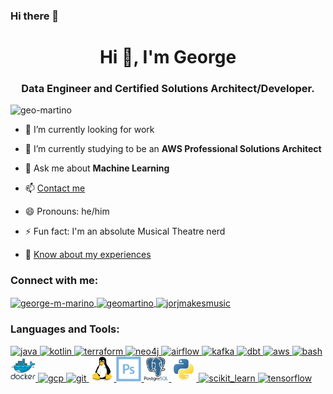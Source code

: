 ### Hi there 👋

<!--
- 🔭 I’m currently working on ...
- 🌱 I’m currently learning ...
- 👯 I’m looking to collaborate on ...
- 🤔 I’m looking for help with ...
- 💬 Ask me about ...
- 📫 How to reach me: ...
- 😄 Pronouns: ...
- ⚡ Fun fact: ...
-->

<h1 align="center">Hi 👋, I'm George</h1>
<h3 align="center">Data Engineer and Certified Solutions Architect/Developer.</h3>

<p align="left"> <img src="https://komarev.com/ghpvc/?username=geo-martino&label=Profile%20views&color=0e75b6&style=flat" alt="geo-martino" /> </p>

- 🔭 I’m currently looking for work

- 🌱 I’m currently studying to be an **AWS Professional Solutions Architect**

<!-- - 👨‍💻 All of my projects are available at []() -->

- 💬 Ask me about **Machine Learning**

- 📫 [Contact me](https://www.linkedin.com/in/george-m-marino/)

- 😄 Pronouns: he/him

- ⚡ Fun fact: I'm an absolute Musical Theatre nerd

- 📄 [Know about my experiences](https://www.linkedin.com/in/george-m-marino/)

<h3 align="left">Connect with me:</h3>
<p align="left">
  <a href="https://linkedin.com/in/george-m-marino" target="blank">
    <img align="center" src="https://raw.githubusercontent.com/rahuldkjain/github-profile-readme-generator/master/src/images/icons/Social/linked-in-alt.svg" alt="george-m-marino" height="30" />
  </a>
  <a href="https://kaggle.com/geomartino" target="blank">
    <img align="center" src="https://raw.githubusercontent.com/rahuldkjain/github-profile-readme-generator/master/src/images/icons/Social/kaggle.svg" alt="geomartino" height="30" />
  </a>
  <a href="https://www.youtube.com/c/jorjmakesmusic" target="blank">
    <img align="center" src="https://raw.githubusercontent.com/rahuldkjain/github-profile-readme-generator/master/src/images/icons/Social/youtube.svg" alt="jorjmakesmusic" height="30" />
  </a>
</p>

<h3 align="left">Languages and Tools:</h3>
<p align="left">
  <a href="https://www.oracle.com/java/" target="_blank"> 
    <img src="https://www.vectorlogo.zone/logos/java/java-vertical.svg" alt="java" height="40"/>
  </a>
  <a href="https://kotlinlang.org/" target="_blank"> 
    <img src="https://www.vectorlogo.zone/logos/kotlinlang/kotlinlang-icon.svg" alt="kotlin" height="40"/>
  </a>
  <a href="https://www.terraform.io/" target="_blank"> 
    <img src="https://www.vectorlogo.zone/logos/terraformio/terraformio-icon.svg" alt="terraform" height="40"/>
  </a>
  <a href="https://neo4j.com/" target="_blank"> 
    <img src="https://www.vectorlogo.zone/logos/neo4j/neo4j-icon.svg" alt="neo4j" height="40"/>
  </a>
  <a href="https://airflow.apache.org/" target="_blank"> 
    <img src="https://airflow.apache.org/docs/apache-airflow/1.10.6/_images/pin_large.png" alt="airflow" height="40"/>
  </a>
  <a href="https://kafka.apache.org/" target="_blank"> 
    <img src="https://www.vectorlogo.zone/logos/apache_kafka/apache_kafka-icon.svg" alt="kafka" height="40"/>
  </a>
  <a href="https://www.getdbt.com/" target="_blank"> 
    <img src="https://static.wixstatic.com/media/507dc3_ebae0ed279d04d5e8a132fb8b477df57~mv2.png/v1/fill/w_101,h_101,al_c,q_85,usm_0.66_1.00_0.01,enc_auto/Git-Icon-1788C.png" alt="dbt" height="40"/>
  </a>
  <a href="https://aws.amazon.com/" target="_blank"> 
    <img src="https://www.vectorlogo.zone/logos/amazon_aws/amazon_aws-icon.svg" alt="aws" height="40"/>
  <a href="https://www.gnu.org/software/bash/" target="_blank">
    <img src="https://www.vectorlogo.zone/logos/gnu_bash/gnu_bash-icon.svg" alt="bash" height="40"/> 
  </a> 
  <a href="https://www.docker.com/" target="_blank"> 
    <img src="https://raw.githubusercontent.com/devicons/devicon/master/icons/docker/docker-original-wordmark.svg" alt="docker" height="40"/> 
  </a> 
  <a href="https://cloud.google.com" target="_blank"> 
    <img src="https://www.vectorlogo.zone/logos/google_cloud/google_cloud-icon.svg" alt="gcp" height="40"/> 
  </a> 
  <a href="https://git-scm.com/" target="_blank"> 
    <img src="https://www.vectorlogo.zone/logos/git-scm/git-scm-icon.svg" alt="git" height="40"/> 
  </a> 
  <a href="https://www.linux.org/" target="_blank"> 
    <img src="https://raw.githubusercontent.com/devicons/devicon/master/icons/linux/linux-original.svg" alt="linux" height="40"/> 
  </a> 
  <a href="https://www.photoshop.com/en" target="_blank"> 
    <img src="https://raw.githubusercontent.com/devicons/devicon/master/icons/photoshop/photoshop-line.svg" alt="photoshop" height="40"/> 
  </a> 
  <a href="https://www.postgresql.org" target="_blank"> 
    <img src="https://raw.githubusercontent.com/devicons/devicon/master/icons/postgresql/postgresql-original-wordmark.svg" alt="postgresql" height="40"/> 
  </a>
  <a href="https://www.python.org" target="_blank"> 
    <img src="https://raw.githubusercontent.com/devicons/devicon/master/icons/python/python-original.svg" alt="python" height="40"/> 
  </a> 
  <a href="https://scikit-learn.org/" target="_blank"> 
    <img src="https://upload.wikimedia.org/wikipedia/commons/0/05/Scikit_learn_logo_small.svg" alt="scikit_learn" height="40"/>
  </a> 
  <a href="https://www.tensorflow.org" target="_blank"> 
    <img src="https://www.vectorlogo.zone/logos/tensorflow/tensorflow-icon.svg" alt="tensorflow" height="40"/> 
  </a> 
</p>

